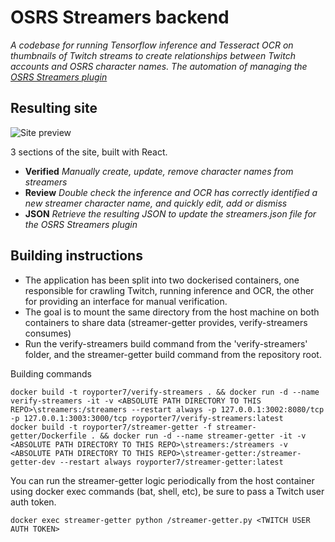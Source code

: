 # OSRS Streamers backend
_A codebase for running Tensorflow inference and Tesseract OCR on thumbnails of Twitch streams to create relationships between Twitch accounts and OSRS character names. The automation of managing the [OSRS Streamers plugin](https://github.com/rhoiyds/osrs-streamers)_

## Resulting site
![Site preview](site_preview.gif?raw=true "Site preview")

3 sections of the site, built with React.
- **Verified** _Manually create, update, remove character names from streamers_
- **Review** _Double check the inference and OCR has correctly identified a new streamer character name, and quickly edit, add or dismiss_
- **JSON** _Retrieve the resulting JSON to update the streamers.json file for the OSRS Streamers plugin_

## Building instructions
- The application has been split into two dockerised containers, one responsible for crawling Twitch, running inference and OCR, the other for providing an interface for manual verification. 
- The goal is to mount the same directory from the host machine on both containers to share data (streamer-getter provides, verify-streamers consumes)
- Run the verify-streamers build command from the 'verify-streamers' folder, and the streamer-getter build command from the repository root.

Building commands

    docker build -t royporter7/verify-streamers . && docker run -d --name verify-streamers -it -v <ABSOLUTE PATH DIRECTORY TO THIS REPO>\streamers:/streamers --restart always -p 127.0.0.1:3002:8080/tcp -p 127.0.0.1:3003:3000/tcp royporter7/verify-streamers:latest
    docker build -t royporter7/streamer-getter -f streamer-getter/Dockerfile . && docker run -d --name streamer-getter -it -v <ABSOLUTE PATH DIRECTORY TO THIS REPO>\streamers:/streamers -v <ABSOLUTE PATH DIRECTORY TO THIS REPO>\streamer-getter:/streamer-getter-dev --restart always royporter7/streamer-getter:latest

You can run the streamer-getter logic periodically from the host container using docker exec commands (bat, shell, etc), be sure to pass a Twitch user auth token.

    docker exec streamer-getter python /streamer-getter.py <TWITCH USER AUTH TOKEN>


